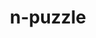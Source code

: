 ---
title: "n-puzzle"
image_url: "https://placehold.it/500x400"
description: "A program that solves any n-puzzle"
tags: ["Python", "AI"]
---